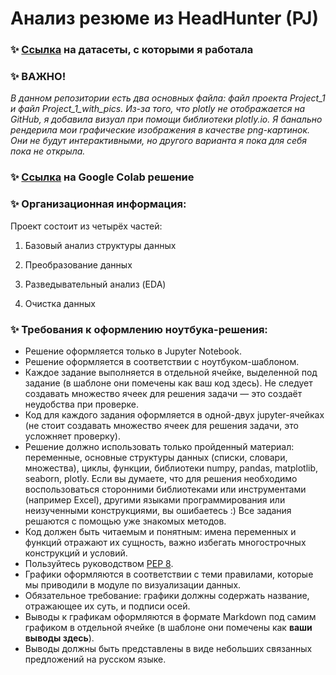 # Анализ резюме из HeadHunter (PJ)

### ✨ [Ссылка](https://drive.google.com/drive/folders/11FqOXlEH87xd3NLkbXVf0QwV5ZWHmLyO?usp=sharing) на датасеты, с которыми я работала

### ✨ ВАЖНО!

*В данном репозитории есть два основных файла: файл проекта Project_1 и файл Project_1_with_pics. Из-за того, что plotly не отображается на GitHub, я добавила визуал при помощи библиотеки plotly.io. Я банально рендерила мои графические изображения в качестве png-картинок. Они не будут интерактивными, но другого варианта я пока для себя пока не открыла.*

### ✨ [Ссылка](https://drive.google.com/file/d/1gS3rLEe8uq7wRwrvk0cxuk26llqnFqpb/view?usp=sharing) на Google Colab решение

### ✨ Организационная информация:

 Проект состоит из четырёх частей:

1. Базовый анализ структуры данных

2. Преобразование данных

3. Разведывательный анализ (EDA)

4. Очистка данных

### ✨ Требования к оформлению ноутбука-решения:

- Решение оформляется только в Jupyter Notebook.
- Решение оформляется в соответствии с ноутбуком-шаблоном.
- Каждое задание выполняется в отдельной ячейке, выделенной под задание (в шаблоне они помечены как ваш код здесь). Не следует создавать множество ячеек для решения задачи — это создаёт неудобства при проверке.
- Код для каждого задания оформляется в одной-двух jupyter-ячейках (не стоит создавать множество ячеек для решения задачи, это усложняет проверку).
- Решение должно использовать только пройденный материал: переменные, основные структуры данных (списки, словари, множества), циклы, функции, библиотеки numpy, pandas, matplotlib, seaborn, plotly. Если вы думаете, что для решения необходимо воспользоваться сторонними библиотеками или инструментами (например Excel), другими языками программирования или неизученными конструкциями, вы ошибаетесь :) Все задания решаются с помощью уже знакомых методов.
- Код должен быть читаемым и понятным: имена переменных и функций отражают их сущность, важно избегать многострочных конструкций и условий.
- Пользуйтесь руководством [PEP 8](https://pythonworld.ru/osnovy/pep-8-rukovodstvo-po-napisaniyu-koda-na-python.html).
- Графики оформляются в соответствии с теми правилами, которые мы приводили в модуле по визуализации данных.
- Обязательное требование: графики должны содержать название, отражающее их суть, и подписи осей.
- Выводы к графикам оформляются в формате Markdown под самим графиком в отдельной ячейке (в шаблоне они помечены как **ваши выводы здесь**).
- Выводы должны быть представлены в виде небольших связанных предложений на русском языке.
